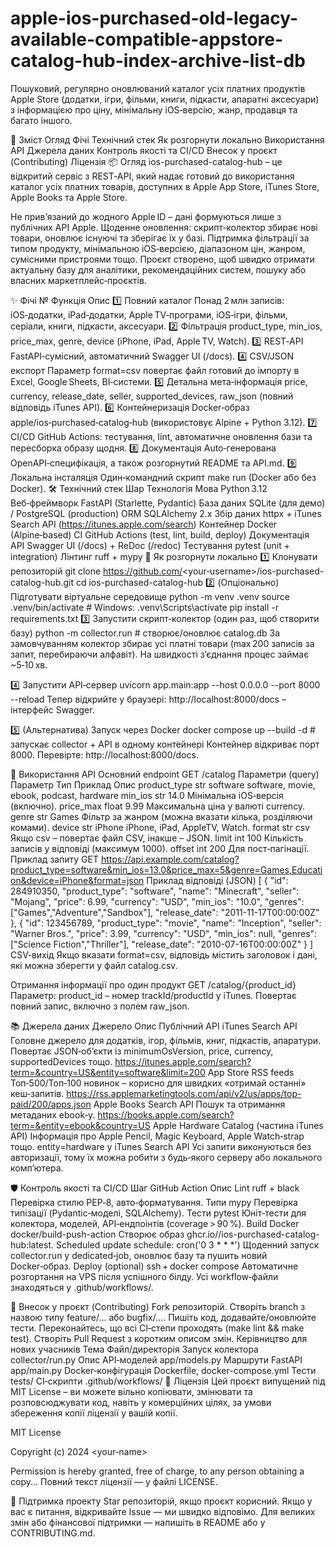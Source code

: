 # apple-ios-purchased-old-legacy-available-compatible-appstore-catalog-hub-index-archive-list-db

Пошуковий, регулярно оновлюваний каталог усіх платних продуктів Apple Store (додатки, ігри, фільми, книги, підкасти, апаратні аксесуари) з інформацією про ціну, мінімальну iOS‑версію, жанр, продавця та багато іншого.

📖 Зміст
Огляд
Фічі
Технічний стек
Як розгорнути локально
Використання API
Джерела даних
Контроль якості та CI/CD
Внесок у проєкт (Contributing)
Ліцензія
📦 Огляд
ios-purchased-catalog-hub – це відкритий сервіc з REST‑API, який надає готовий до використання каталог усіх платних товарів, доступних в Apple App Store, iTunes Store, Apple Books та Apple Store.

Не прив’язаний до жодного Apple ID – дані формуються лише з публічних API Apple.
Щоденне оновлення: скрипт‑колектор збирає нові товари, оновлює існуючі та зберігає їх у базі.
Підтримка фільтрації за типом продукту, мінімальною iOS‑версією, діапазоном цін, жанром, сумісними пристроями тощо.
Проєкт створено, щоб швидко отримати актуальну базу для аналітики, рекомендаційних систем, пошуку або власних маркетплейс‑проєктів.

✨ Фічі
№	Функція	Опис
1️⃣	Повний каталог	Понад 2 млн записів: iOS‑додатки, iPad‑додатки, Apple TV‑програми, iOS‑ігри, фільми, серіали, книги, підкасти, аксесуари.
2️⃣	Фільтрація	product_type, min_ios, price_max, genre, device (iPhone, iPad, Apple TV, Watch).
3️⃣	REST‑API	FastAPI‑сумісний, автоматичний Swagger UI (/docs).
4️⃣	CSV/JSON експорт	Параметр format=csv повертає файл готовий до імпорту в Excel, Google Sheets, BI‑системи.
5️⃣	Детальна мета‑інформація	price, currency, release_date, seller, supported_devices, raw_json (повний відповідь iTunes API).
6️⃣	Контейнеризація	Docker‑образ apple/ios‑purchased‑catalog‑hub (використовує Alpine + Python 3.12).
7️⃣	CI/CD	GitHub Actions: тестування, lint, автоматичне оновлення бази та пересборка образу щодня.
8️⃣	Документація	Auto‑генерована OpenAPI‑специфікація, а також розгорнутий README та API.md.
9️⃣	Локальна інсталяція	Один‑командний скрипт make run (Docker або без Docker).
🛠️ Технічний стек
Шар	Технологія
Мова	Python 3.12
Веб‑фреймворк	FastAPI (Starlette, Pydantic)
База даних	SQLite (для демо) / PostgreSQL (production)
ORM	SQLAlchemy 2.x
Збір даних	httpx + iTunes Search API (https://itunes.apple.com/search)
Контейнер	Docker (Alpine‑based)
CI	GitHub Actions (test, lint, build, deploy)
Документація API	Swagger UI (/docs) + ReDoc (/redoc)
Тестування	pytest (unit + integration)
Лінтинг	ruff + mypy
🚀 Як розгорнути локально
1️⃣ Клонувати репозиторій
git clone https://github.com/<your‑username>/ios-purchased-catalog-hub.git
cd ios-purchased-catalog-hub
2️⃣ (Опціонально) Підготувати віртуальне середовище
python -m venv .venv
source .venv/bin/activate   # Windows: .venv\Scripts\activate
pip install -r requirements.txt
3️⃣ Запустити скрипт‑колектор (один раз, щоб створити базу)
python -m collector.run   # створює/оновлює catalog.db
За замовчуванням колектор збирає усі платні товари (max 200 записів за запит, перебираючи алфавіт). На швидкості з’єднання процес займає ~5‑10 хв.

4️⃣ Запустити API‑сервер
uvicorn app.main:app --host 0.0.0.0 --port 8000 --reload
Тепер відкрийте у браузері: http://localhost:8000/docs – інтерфейс Swagger.

5️⃣ (Альтернатива) Запуск через Docker
docker compose up --build -d    # запускає collector + API в одному контейнері
Контейнер відкриває порт 8000. Перевірте: http://localhost:8000/docs.

📡 Використання API
Основний endpoint
GET /catalog
Параметри (query)
Параметр	Тип	Приклад	Опис
product_type	str	software	software, movie, ebook, podcast, hardware
min_ios	str	14.0	Мінімальна iOS‑версія (включно).
price_max	float	9.99	Максимальна ціна у валюті currency.
genre	str	Games	Фільтр за жанром (можна вказати кілька, розділяючи комами).
device	str	iPhone	iPhone, iPad, AppleTV, Watch.
format	str	csv	Якщо csv – повертає файл CSV, інакше – JSON.
limit	int	100	Кількість записів у відповіді (максимум 1000).
offset	int	200	Для пост‑пагінації.
Приклад запиту
GET https://api.example.com/catalog?product_type=software&min_ios=13.0&price_max=5&genre=Games,Education&device=iPhone&format=json
Приклад відповіді (JSON)
[
  {
    "id": 284910350,
    "product_type": "software",
    "name": "Minecraft",
    "seller": "Mojang",
    "price": 6.99,
    "currency": "USD",
    "min_ios": "10.0",
    "genres": ["Games","Adventure","Sandbox"],
    "release_date": "2011-11-17T00:00:00Z"
  },
  {
    "id": 123456789,
    "product_type": "movie",
    "name": "Inception",
    "seller": "Warner Bros.",
    "price": 3.99,
    "currency": "USD",
    "min_ios": null,
    "genres": ["Science Fiction","Thriller"],
    "release_date": "2010-07-16T00:00:00Z"
  }
]
CSV‑вихід
Якщо вказати format=csv, відповідь містить заголовок і дані, які можна зберегти у файл catalog.csv.

Отримання інформації про один продукт
GET /catalog/{product_id}
Параметр: product_id – номер trackId/productId у iTunes. Повертає повний запис, включно з полем raw_json.

📚 Джерела даних
Джерело	Опис	Публічний API
iTunes Search API	Головне джерело для додатків, ігор, фільмів, книг, підкастів, апаратури. Повертає JSON‑об’єкти із minimumOsVersion, price, currency, supportedDevices тощо.	https://itunes.apple.com/search?term=&country=US&entity=software&limit=200
App Store RSS feeds	Топ‑500/Топ‑100 новинок – корисно для швидких «отримай останні» кеш‑запитів.	https://rss.applemarketingtools.com/api/v2/us/apps/top-paid/200/apps.json
Apple Books Search API	Пошук та отримання метаданих ebook‑у.	https://books.apple.com/search?term=&entity=ebook&country=US
Apple Hardware Catalog (частина iTunes API)	Інформація про Apple Pencil, Magic Keyboard, Apple Watch‑strap тощо.	entity=hardware у iTunes Search API
Усі запити виконуються без авторизації, тому їх можна робити з будь‑якого серверу або локального комп’ютера.

🛡️ Контроль якості та CI/CD
Шаг	GitHub Action	Опис
Lint	ruff + black	Перевірка стилю PEP‑8, авто‑форматування.
Типи	mypy	Перевірка типізації (Pydantic‑моделі, SQLAlchemy).
Тести	pytest	Юніт‑тести для колектора, моделей, API‑ендпоінтів (coverage > 90 %).
Build Docker	docker/build-push-action	Створює образ ghcr.io/<user>/ios-purchased-catalog-hub:latest.
Scheduled update	schedule: cron('0 3 * * *')	Щоденний запуск collector.run у dedicated‑job, оновлює базу та пушить новий Docker‑образ.
Deploy (optional)	ssh + docker compose	Автоматичне розгортання на VPS після успішного білду.
Усі workflow‑файли знаходяться у .github/workflows/.

🤝 Внесок у проєкт (Contributing)
Fork репозиторій.
Створіть branch з назвою типу feature/… або bugfix/….
Пишіть код, додавайте/оновлюйте тести.
Переконайтесь, що всі CI‑степи проходять (make lint && make test).
Створіть Pull Request з коротким описом змін.
Керівництво для нових учасників
Тема	Файл/директорія
Запуск колектора	collector/run.py
Опис API‑моделей	app/models.py
Маршрути FastAPI	app/main.py
Docker‑конфігурація	Dockerfile, docker-compose.yml
Тести	tests/
CI‑скрипти	.github/workflows/
📄 Ліцензія
Цей проєкт випущений під MIT License – ви можете вільно копіювати, змінювати та розповсюджувати код, навіть у комерційних цілях, за умови збереження копії ліцензії у вашій копії.

MIT License

Copyright (c) 2024 <your‑name>

Permission is hereby granted, free of charge, to any person obtaining a copy...
Повний текст ліцензії — у файлі LICENSE.

🎉 Підтримка проекту
Star репозиторій, якщо проєкт корисний.
Якщо у вас є питання, відкривайте Issue — ми швидко відповімо.
Для великих змін або фінансової підтримки — напишіть в README або у CONTRIBUTING.md.
